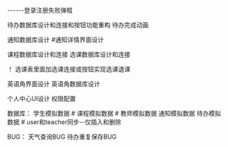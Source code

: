 ------登录注册失败弹框

待办数据库设计和连接和按钮功能重构
待办完成动画

通知数据库设计
#通知详情界面设计

课程数据库设计和连接
选课数据库设计和连接

！  选课表里面加选课连接或按钮实现选课退课

英语角界面设计
英语角数据库设计

个人中心UI设计
权限配置

数据库：
    学生模拟数据
    # 课程模拟数据
    # 教师模拟数据
    通知模拟数据
    待办模拟数据
    # user和teacher同步--仅插入和删除

BUG：
    天气查询BUG
    待办重复保存BUG

